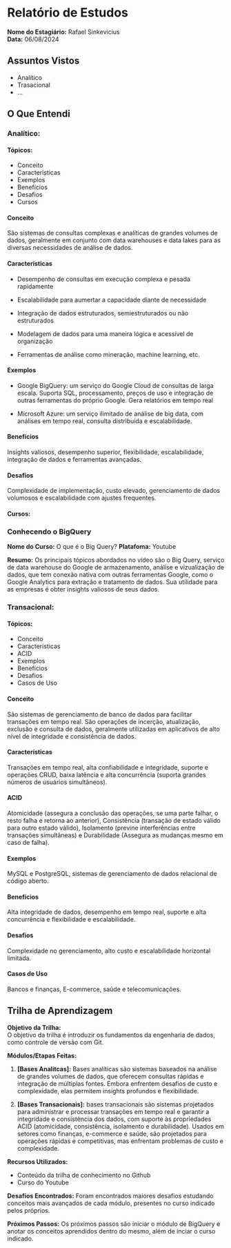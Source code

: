 # Relatório de Estudos

**Nome do Estagiário:** Rafael Sinkevicius  
**Data:** 06/08/2024

## Assuntos Vistos

- Analítico
- Trasacional
- ...

## O Que Entendi

### Analítico:

#### Tópicos:
- Conceito
- Características
- Exemplos
- Benefícios
- Desafios
- Cursos

#### Conceito

São sistemas de consultas complexas e analíticas de grandes volumes de dados, geralmente em conjunto com data warehouses e data lakes para as diversas necessidades de análise de dados.

#### Características

- Desempenho de consultas em execução complexa e pesada rapidamente

- Escalabilidade para aumertar a capacidade diante de necessidade

- Integração de dados estruturados, semiestruturados ou não estruturados

- Modelagem de dados para uma maneira lógica e acessível de organização

- Ferramentas de análise como mineração, machine learning, etc.

#### Exemplos

- Google BigQuery: um serviço do Google Cloud de consultas de larga escala. Suporta SQL, processamento, preços de uso e integração de outras ferramentas do próprio Google. Gera relatórios em tempo real

- Microsoft Azure: um serviço ilimitado de análise de big data, com análises em tempo real, consulta distribuída e escalabilidade.

#### Benefícios

Insights valiosos, desempenho superior, flexibilidade, escalabilidade, integração de dados e ferramentas avançadas.

#### Desafios

Complexidade de implementação, custo elevado, gerenciamento de dados volumosos e escalabilidade com ajustes frequentes.

#### Cursos:
### Conhecendo o BigQuery
**Nome do Curso:** O que é o Big Query?
**Platafoma:** Youtube

**Resumo:**
Os principais tópicos abordados no vídeo são o Big Query, serviço de data warehouse do Google de armazenamento, análise e vizualização de dados, que tem conexão nativa com outras ferramentas Google, como o Google Analytics para extração e tratamento de dados. Sua utilidade para as empresas é obter insights valiosos de seus dados.

### Transacional:

#### Tópicos:
- Conceito
- Características
- ACID
- Exemplos
- Benefícios
- Desafios
- Casos de Uso

#### Conceito
São sistemas de gerenciamento de banco de dados para facilitar transações em tempo real. São operações de incerção, atualização, exclusão e consulta de dados, geralmente utilizadas em aplicativos de alto nível de integridade e consistência de dados.

#### Características
Transações em tempo real, alta confiabilidade e integridade, suporte e operações CRUD, baixa latência e alta concurrência (suporta grandes números de usuários simultâneos).

#### ACID
Atomicidade (assegura a conclusão das operações, se uma parte falhar, o resto falha e retorna ao anterior), Consistência (transação de estado válido para outro estado válido), Isolamento (previne interferências entre transações simultâneas) e Durabilidade (Assegura as mudanças mesmo em caso de falha).

#### Exemplos
MySQL e PostgreSQL, sistemas de gerenciamento de dados relacional de código aberto.

#### Benefícios
Alta integridade de dados, desempenho em tempo real, suporte e alta concurrência e flexibilidade e escalabilidade.

#### Desafios
Complexidade no gerenciamento, alto custo e escalabilidade horizontal limitada.

#### Casos de Uso
Bancos e finanças, E-commerce, saúde e telecomunicações.

<!-- ## Links de Laboratórios (se houver)

- [Google Colab 1](URL_do_Lab_1)
- [Google Colab 2](URL_do_Lab_2)
- ... -->

## Trilha de Aprendizagem

**Objetivo da Trilha:**  
O objetivo da trilha é introduzir os fundamentos da engenharia de dados, como controle de versão com Git.

**Módulos/Etapas Feitas:**  
1. **[Bases Analítcas]:** Bases analíticas são sistemas baseados na análise de grandes volumes de dados, que oferecem consultas rápidas e integração de múltiplas fontes. Embora enfrentem desafios de custo e complexidade, elas permitem insights profundos e flexibilidade.

2. **[Bases Transacionais]:** bases transacionais são sistemas projetados para administrar e processar transações em tempo real e garantir a integridade e consistência dos dados, com suporte às propriedades ACID (atomicidade, consistência, isolamento e durabilidade). Usados em setores como finanças, e-commerce e saúde, são projetados para operações rápidas e competitivas, mas enfrentam problemas de custo e complexidade.

**Recursos Utilizados:**  
- Conteúdo da trilha de conhecimento no Github
- Curso do Youtube

<!-- **Principais comandos: (se aplicável)**  
- [Comando 1]
- [Comando 2]
- [Comando 3]
- ... -->

**Desafios Encontrados:**
Foram encontrados maiores desafios estudando conceitos mais avançados de cada módulo, presentes no curso indicado pelos próprios.  

<!-- **Feedback e Ajustes:**  
Descreva qualquer feedback que você recebeu e como você ajustou sua abordagem de estudo com base nesse feedback. -->

**Próximos Passos:**
Os próximos passos são iniciar o módulo de BigQuery e anotar os conceitos aprendidos dentro do mesmo, além de inciar o curso indicado.

